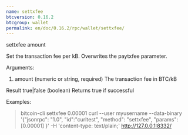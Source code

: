 ```yaml
---
name: settxfee
btcversion: 0.16.2
btcgroup: wallet
permalink: en/doc/0.16.2/rpc/wallet/settxfee/
---
```


settxfee amount

Set the transaction fee per kB. Overwrites the paytxfee parameter.

Arguments:
1. amount         (numeric or string, required) The transaction fee in BTC/kB

Result
true|false        (boolean) Returns true if successful

Examples:
> bitcoin-cli settxfee 0.00001
> curl --user myusername --data-binary '{"jsonrpc": "1.0", "id":"curltest", "method": "settxfee", "params": [0.00001] }' -H 'content-type: text/plain;' http://127.0.0.1:8332/


